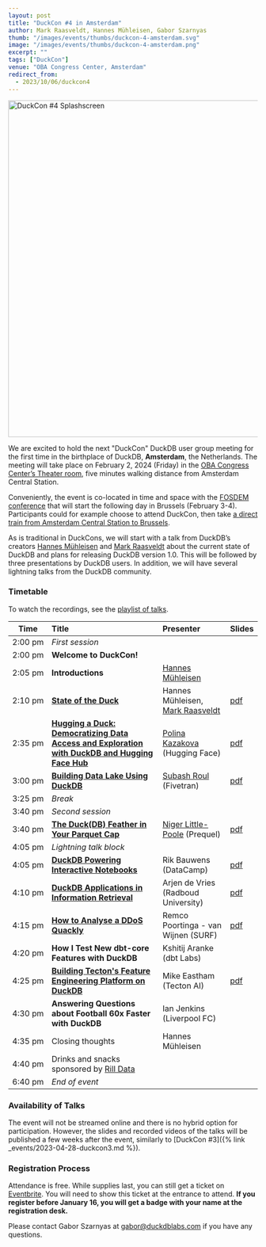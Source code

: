 ```yaml
---
layout: post
title: "DuckCon #4 in Amsterdam"
author: Mark Raasveldt, Hannes Mühleisen, Gabor Szarnyas
thumb: "/images/events/thumbs/duckcon-4-amsterdam.svg"
image: "/images/events/thumbs/duckcon-4-amsterdam.png"
excerpt: ""
tags: ["DuckCon"]
venue: "OBA Congress Center, Amsterdam"
redirect_from:
  - 2023/10/06/duckcon4
---
```


<img src="/images/duckcon4-splashscreen.png"
     alt="DuckCon #4 Splashscreen"
     width="680"
     />

We are excited to hold the next "DuckCon" DuckDB user group meeting for the first time in the birthplace of DuckDB, **Amsterdam**, the Netherlands. The meeting will take place on February 2, 2024 (Friday) in the [OBA Congress Center’s Theater room](https://www.obacongres.nl/congres-&-beurs), five minutes walking distance from Amsterdam Central Station.

Conveniently, the event is co-located in time and space with the [FOSDEM conference](https://fosdem.org/2024/) that will start the following day in Brussels (February 3-4). Participants could for example choose to attend DuckCon, then take [a direct train from Amsterdam Central Station to Brussels](https://www.thetrainline.com/book/results?origin=urn%3Atrainline%3Ageneric%3Aloc%3A5894&destination=urn%3Atrainline%3Ageneric%3Aloc%3A5974&outwardDate=2024-02-02T18%3A15%3A00&outwardDateType=departAfter&journeySearchType=single&passengers%5B%5D=1996-10-04%7Cd34963f0-4e57-422e-a8be-848783b83a2d&directSearch=false&selectedOutward=C1SRpGy5UVI%3D%3ACwVMIYhanGk%3D%3AStandard).

As is traditional in DuckCons, we will start with a talk from DuckDB’s creators [Hannes Mühleisen](https://hannes.muehleisen.org/) and [Mark Raasveldt](https://mytherin.github.io/) about the current state of DuckDB and plans for releasing DuckDB version 1.0. This will be followed by three presentations by DuckDB users. In addition, we will have several lightning talks from the DuckDB community.

### Timetable

To watch the recordings, see the [playlist of talks](https://www.youtube.com/playlist?list=PLzIMXBizEZjhZcTiEFZIAxPpB6RE9TmgC).

| Time         | Title                                                                                                                          | Presenter                                                                 | Slides                                                                                                                |
| ------------ | :----------------------------------------------------------------------------------------------------------------------------- | :------------------------------------------------------------------------ | :-------------------------------------------------------------------------------------------------------------------- |
| 2:00&nbsp;pm | _First session_                                                                                                                |                                                                           |                                                                                                                       |
| 2:00&nbsp;pm | **Welcome to DuckCon!**                                                                                                        |                                                                           |                                                                                                                       |
| 2:05&nbsp;pm | **Introductions**                                                                                                              | [Hannes Mühleisen](https://hannes.muehleisen.org/)                        |                                                                                                                       |
| 2:10&nbsp;pm | [**State of the Duck**](https://youtu.be/cyZfpXxXojE)                                                                          | Hannes Mühleisen, [Mark Raasveldt](https://mytherin.github.io/)           | [pdf](https://blobs.duckdb.org/events/duckcon4/duckcon4-mark-raasveldt-hannes-muhleisen-state-of-the-duck.pdf)        |
| 2:35&nbsp;pm | [**Hugging a Duck: Democratizing Data Access and Exploration with DuckDB and Hugging Face Hub**](https://youtu.be/tnlq0qGo59s) | [Polina Kazakova](https://huggingface.co/polinaeterna) (Hugging Face)     | [pdf](https://blobs.duckdb.org/events/duckcon4/polina-kazakova-hugging-a-duck.pdf)                                    |
| 3:00&nbsp;pm | [**Building Data Lake Using DuckDB**](https://youtu.be/I1JPB36FBOo)                                                            | [Subash Roul](https://www.linkedin.com/in/subashroul/) (Fivetran)         | [pdf](https://blobs.duckdb.org/events/duckcon4/subash-roul-building-a-data-lake-solution-using-duckdb.pdf)            |
| 3:25&nbsp;pm | _Break_                                                                                                                        |                                                                           |                                                                                                                       |
| 3:40&nbsp;pm | _Second session_                                                                                                               |                                                                           |                                                                                                                       |
| 3:40&nbsp;pm | [**The Duck(DB) Feather in Your Parquet Cap**](https://youtu.be/Lq8GRFjbRCM)                                                   | [Niger Little-Poole](https://www.linkedin.com/in/nlittlepoole/) (Prequel) | [pdf](https://blobs.duckdb.org/events/duckcon4/niger-little-poole-the-duckdb-feather-in-your-parquet-cap.pdf)         |
| 4:05&nbsp;pm | _Lightning talk block_                                                                                                         |                                                                           |                                                                                                                       |
| 4:05&nbsp;pm | [**DuckDB Powering Interactive Notebooks**](https://youtu.be/YGAfsJJVG0o)                                                      | Rik Bauwens (DataCamp)                                                    | [pdf](https://blobs.duckdb.org/events/duckcon4/rik-bauwens-duckdb-at-datacamp.pdf)                                    |
| 4:10&nbsp;pm | [**DuckDB Applications in Information Retrieval**](https://youtu.be/T0x-TusrwXA)                                               | Arjen de Vries (Radboud University)                                       | [pdf](https://blobs.duckdb.org/events/duckcon4/arjen-de-vries-duckdb-applications-in-ir.pdf)                          |
| 4:15&nbsp;pm | [**How to Analyse a DDoS Quackly**](https://youtu.be/8hfS8H5L85o)                                                              | Remco Poortinga - van Wijnen (SURF)                                       | [pdf](https://blobs.duckdb.org/events/duckcon4/remco-poortinga-van-wijnen-how-to-analyse-a-ddos-quackly.pdf)          |
| 4:20&nbsp;pm | **How I Test New dbt-core Features with DuckDB**                                                                               | Kshitij Aranke (dbt Labs)                                                 |                                                                                                                       |
| 4:25&nbsp;pm | [**Building Tecton's Feature Engineering Platform on DuckDB**](https://youtu.be/O7FPijDycfc)                                   | Mike Eastham (Tecton AI)                                                  | [pdf](https://blobs.duckdb.org/events/duckcon4/mike-eastham-building-tectons-data-engineering-platform-on-duckdb.pdf) |
| 4:30&nbsp;pm | **Answering Questions about Football 60x Faster with DuckDB**                                                                  | Ian Jenkins (Liverpool FC)                                                |                                                                                                                       |
| 4:35&nbsp;pm | Closing thoughts                                                                                                               | Hannes Mühleisen                                                          |                                                                                                                       |
| 4:40&nbsp;pm | Drinks and snacks sponsored by [Rill Data](https://www.rilldata.com/)                                                          |                                                                           |                                                                                                                       |
| 6:40&nbsp;pm | _End of event_                                                                                                                 |                                                                           |                                                                                                                       |

### Availability of Talks

The event will not be streamed online and there is no hybrid option for participation.
However, the slides and recorded videos of the talks will be published a few weeks after the event, similarly to [DuckCon #3]({% link _events/2023-04-28-duckcon3.md %}).

### Registration Process

Attendance is free. While supplies last, you can still get a ticket on [Eventbrite](https://www.eventbrite.com/e/duckcon-4-amsterdam-tickets-733383609117). You will need to show this ticket at the entrance to attend. **If you register before January 16, you will get a badge with your name at the registration desk.**

Please contact Gabor Szarnyas at [gabor@duckdblabs.com](mailto:gabor@duckdblabs.com) if you have any questions.
